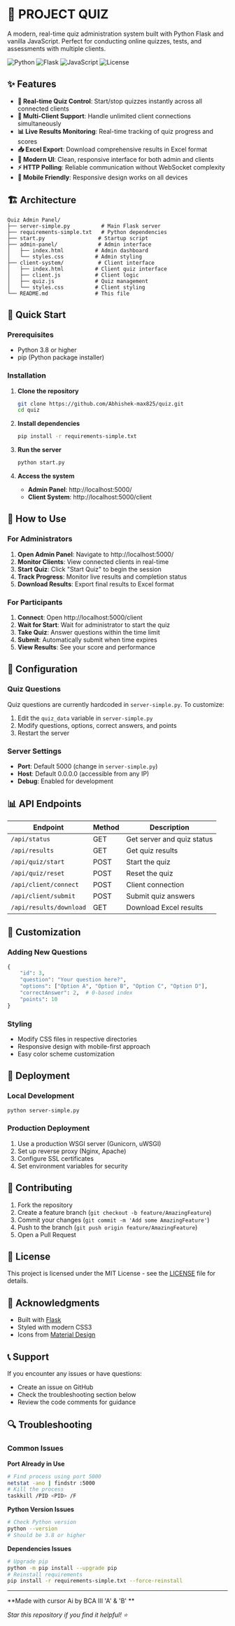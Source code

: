 # 🎯 PROJECT QUIZ

A modern, real-time quiz administration system built with Python Flask and vanilla JavaScript. Perfect for conducting online quizzes, tests, and assessments with multiple clients.

![Python](https://img.shields.io/badge/Python-3.8+-blue.svg)
![Flask](https://img.shields.io/badge/Flask-3.0+-green.svg)
![JavaScript](https://img.shields.io/badge/JavaScript-ES6+-yellow.svg)
![License](https://img.shields.io/badge/License-MIT-green.svg)

## ✨ Features

- **🚀 Real-time Quiz Control**: Start/stop quizzes instantly across all connected clients
- **👥 Multi-Client Support**: Handle unlimited client connections simultaneously
- **📊 Live Results Monitoring**: Real-time tracking of quiz progress and scores
- **📥 Excel Export**: Download comprehensive results in Excel format
- **🎨 Modern UI**: Clean, responsive interface for both admin and clients
- **⚡ HTTP Polling**: Reliable communication without WebSocket complexity
- **📱 Mobile Friendly**: Responsive design works on all devices

## 🏗️ Architecture

```
Quiz Admin Panel/
├── server-simple.py          # Main Flask server
├── requirements-simple.txt   # Python dependencies
├── start.py                 # Startup script
├── admin-panel/             # Admin interface
│   ├── index.html          # Admin dashboard
│   └── styles.css          # Admin styling
├── client-system/           # Client interface
│   ├── index.html          # Client quiz interface
│   ├── client.js           # Client logic
│   ├── quiz.js             # Quiz management
│   └── styles.css          # Client styling
└── README.md               # This file
```

## 🚀 Quick Start

### Prerequisites
- Python 3.8 or higher
- pip (Python package installer)

### Installation

1. **Clone the repository**
   ```bash
   git clone https://github.com/Abhishek-max825/quiz.git
   cd quiz
   ```

2. **Install dependencies**
   ```bash
   pip install -r requirements-simple.txt
   ```

3. **Run the server**
   ```bash
   python start.py
   ```

4. **Access the system**
   - **Admin Panel**: http://localhost:5000/
   - **Client System**: http://localhost:5000/client

## 📖 How to Use

### For Administrators

1. **Open Admin Panel**: Navigate to http://localhost:5000/
2. **Monitor Clients**: View connected clients in real-time
3. **Start Quiz**: Click "Start Quiz" to begin the session
4. **Track Progress**: Monitor live results and completion status
5. **Download Results**: Export final results to Excel format

### For Participants

1. **Connect**: Open http://localhost:5000/client
2. **Wait for Start**: Wait for administrator to start the quiz
3. **Take Quiz**: Answer questions within the time limit
4. **Submit**: Automatically submit when time expires
5. **View Results**: See your score and performance

## 🔧 Configuration

### Quiz Questions
Quiz questions are currently hardcoded in `server-simple.py`. To customize:

1. Edit the `quiz_data` variable in `server-simple.py`
2. Modify questions, options, correct answers, and points
3. Restart the server

### Server Settings
- **Port**: Default 5000 (change in `server-simple.py`)
- **Host**: Default 0.0.0.0 (accessible from any IP)
- **Debug**: Enabled for development

## 📊 API Endpoints

| Endpoint | Method | Description |
|----------|--------|-------------|
| `/api/status` | GET | Get server and quiz status |
| `/api/results` | GET | Get quiz results |
| `/api/quiz/start` | POST | Start the quiz |
| `/api/quiz/reset` | POST | Reset the quiz |
| `/api/client/connect` | POST | Client connection |
| `/api/client/submit` | POST | Submit quiz answers |
| `/api/results/download` | GET | Download Excel results |

## 🎨 Customization

### Adding New Questions
```python
{
    "id": 3,
    "question": "Your question here?",
    "options": ["Option A", "Option B", "Option C", "Option D"],
    "correctAnswer": 2,  # 0-based index
    "points": 10
}
```

### Styling
- Modify CSS files in respective directories
- Responsive design with mobile-first approach
- Easy color scheme customization

## 🚀 Deployment

### Local Development
```bash
python server-simple.py
```

### Production Deployment
1. Use a production WSGI server (Gunicorn, uWSGI)
2. Set up reverse proxy (Nginx, Apache)
3. Configure SSL certificates
4. Set environment variables for security

## 🤝 Contributing

1. Fork the repository
2. Create a feature branch (`git checkout -b feature/AmazingFeature`)
3. Commit your changes (`git commit -m 'Add some AmazingFeature'`)
4. Push to the branch (`git push origin feature/AmazingFeature`)
5. Open a Pull Request

## 📝 License

This project is licensed under the MIT License - see the [LICENSE](LICENSE) file for details.

## 🙏 Acknowledgments

- Built with [Flask](https://flask.palletsprojects.com/)
- Styled with modern CSS3
- Icons from [Material Design](https://material.io/)

## 📞 Support

If you encounter any issues or have questions:
- Create an issue on GitHub
- Check the troubleshooting section below
- Review the code comments for guidance

## 🔍 Troubleshooting

### Common Issues

**Port Already in Use**
```bash
# Find process using port 5000
netstat -ano | findstr :5000
# Kill the process
taskkill /PID <PID> /F
```

**Python Version Issues**
```bash
# Check Python version
python --version
# Should be 3.8 or higher
```

**Dependencies Issues**
```bash
# Upgrade pip
python -m pip install --upgrade pip
# Reinstall requirements
pip install -r requirements-simple.txt --force-reinstall
```

---

**Made with cursor Ai by BCA III 'A' & 'B' **

*Star this repository if you find it helpful! ⭐*
